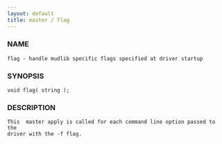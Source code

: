 ```yaml
---
layout: default
title: master / flag
---
```






### NAME
    flag - handle mudlib specific flags specified at driver startup


### SYNOPSIS
    void flag( string );


### DESCRIPTION
    This  master apply is called for each command line option passed to the
    driver with the -f flag.



